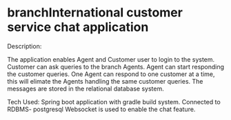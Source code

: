# branchInternational customer service chat application

Description:

The application enables Agent and Customer user to login to the system.
Customer can ask queries to the branch Agents.
Agent can start responding the customer queries.
One Agent can respond to one customer at a time, this will elimate the Agents handling the same customer queries.
The messages are stored in the relational database system. 

Tech Used:
Spring boot application with gradle build system.
Connected to RDBMS- postgresql
Websocket is used to enable the chat feature.


